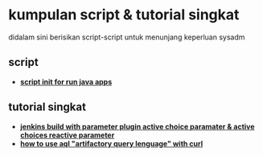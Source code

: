 # kumpulan script & tutorial singkat
didalam sini berisikan script-script untuk menunjang keperluan sysadm

## script
* **[script init for run java apps](https://github.com/akbaribnu/kumpulan-script/blob/master/run-java-apps.sh)**

## tutorial singkat
* **[jenkins build with parameter plugin active choice paramater & active choices reactive parameter](https://github.com/akbaribnu/kumpulan-script/blob/master/jenkins-build-with-parameter.md)**
* **[how to use aql "artifactory query lenguage" with curl](https://github.com/akbaribnu/kumpulan-script/blob/master/query-artifactory-with-aql.md)**

